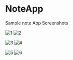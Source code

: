 # NoteApp
Sample note App
Screenshots

![1](https://user-images.githubusercontent.com/21079553/60099720-87a27d00-9758-11e9-9e56-021f1f1e36b0.PNG)
![2](https://user-images.githubusercontent.com/21079553/60099723-87a27d00-9758-11e9-8267-a30646bae2a6.PNG)

![3](https://user-images.githubusercontent.com/21079553/60099724-883b1380-9758-11e9-8694-21a4dc2ca13e.PNG)
![4](https://user-images.githubusercontent.com/21079553/60099725-88d3aa00-9758-11e9-8af0-3628acede23d.PNG)

![5](https://user-images.githubusercontent.com/21079553/60099730-8b360400-9758-11e9-99ba-0e079ddd6772.png)
![6](https://user-images.githubusercontent.com/21079553/60099731-8bce9a80-9758-11e9-8ec3-43aac2dd2b83.PNG)
